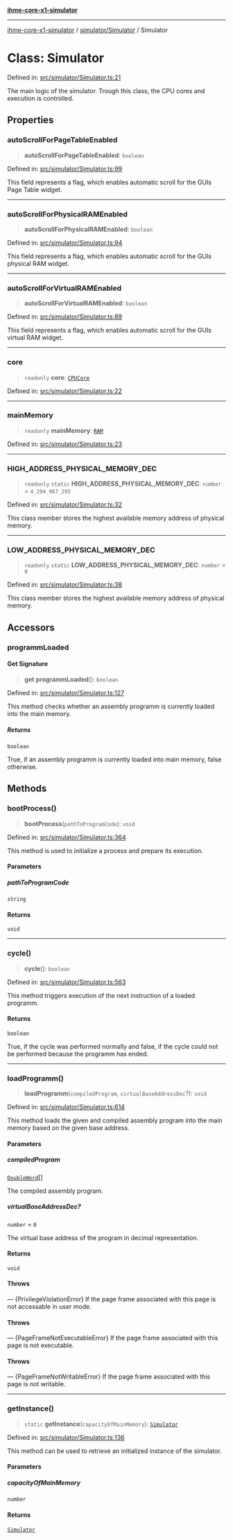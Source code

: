 [**ihme-core-x1-simulator**](../../../README.md)

***

[ihme-core-x1-simulator](../../../modules.md) / [simulator/Simulator](../README.md) / Simulator

# Class: Simulator

Defined in: [src/simulator/Simulator.ts:21](https://github.com/ProgrammIt/CPU-Simulator/blob/5d337ac19330b661110818bd865328f41c53783f/src/simulator/Simulator.ts#L21)

The main logic of the simulator. Trough this class, the CPU cores and execution is controlled.

## Properties

### autoScrollForPageTableEnabled

> **autoScrollForPageTableEnabled**: `boolean`

Defined in: [src/simulator/Simulator.ts:99](https://github.com/ProgrammIt/CPU-Simulator/blob/5d337ac19330b661110818bd865328f41c53783f/src/simulator/Simulator.ts#L99)

This field represents a flag, which enables automatic scroll for the GUIs Page Table widget.

***

### autoScrollForPhysicalRAMEnabled

> **autoScrollForPhysicalRAMEnabled**: `boolean`

Defined in: [src/simulator/Simulator.ts:94](https://github.com/ProgrammIt/CPU-Simulator/blob/5d337ac19330b661110818bd865328f41c53783f/src/simulator/Simulator.ts#L94)

This field represents a flag, which enables automatic scroll for the GUIs physical RAM widget.

***

### autoScrollForVirtualRAMEnabled

> **autoScrollForVirtualRAMEnabled**: `boolean`

Defined in: [src/simulator/Simulator.ts:89](https://github.com/ProgrammIt/CPU-Simulator/blob/5d337ac19330b661110818bd865328f41c53783f/src/simulator/Simulator.ts#L89)

This field represents a flag, which enables automatic scroll for the GUIs virtual RAM widget.

***

### core

> `readonly` **core**: [`CPUCore`](../../execution_units/CPUCore/classes/CPUCore.md)

Defined in: [src/simulator/Simulator.ts:22](https://github.com/ProgrammIt/CPU-Simulator/blob/5d337ac19330b661110818bd865328f41c53783f/src/simulator/Simulator.ts#L22)

***

### mainMemory

> `readonly` **mainMemory**: [`RAM`](../../functional_units/RAM/classes/RAM.md)

Defined in: [src/simulator/Simulator.ts:23](https://github.com/ProgrammIt/CPU-Simulator/blob/5d337ac19330b661110818bd865328f41c53783f/src/simulator/Simulator.ts#L23)

***

### HIGH\_ADDRESS\_PHYSICAL\_MEMORY\_DEC

> `readonly` `static` **HIGH\_ADDRESS\_PHYSICAL\_MEMORY\_DEC**: `number` = `4_294_967_295`

Defined in: [src/simulator/Simulator.ts:32](https://github.com/ProgrammIt/CPU-Simulator/blob/5d337ac19330b661110818bd865328f41c53783f/src/simulator/Simulator.ts#L32)

This class member stores the highest available memory address of physical memory.

***

### LOW\_ADDRESS\_PHYSICAL\_MEMORY\_DEC

> `readonly` `static` **LOW\_ADDRESS\_PHYSICAL\_MEMORY\_DEC**: `number` = `0`

Defined in: [src/simulator/Simulator.ts:38](https://github.com/ProgrammIt/CPU-Simulator/blob/5d337ac19330b661110818bd865328f41c53783f/src/simulator/Simulator.ts#L38)

This class member stores the highest available memory address of physical memory.

## Accessors

### programmLoaded

#### Get Signature

> **get** **programmLoaded**(): `boolean`

Defined in: [src/simulator/Simulator.ts:127](https://github.com/ProgrammIt/CPU-Simulator/blob/5d337ac19330b661110818bd865328f41c53783f/src/simulator/Simulator.ts#L127)

This method checks whether an assembly programm is currently loaded into the main memory.

##### Returns

`boolean`

True, if an assembly programm is currently loaded into main memory, false otherwise.

## Methods

### bootProcess()

> **bootProcess**(`pathToProgramCode`): `void`

Defined in: [src/simulator/Simulator.ts:364](https://github.com/ProgrammIt/CPU-Simulator/blob/5d337ac19330b661110818bd865328f41c53783f/src/simulator/Simulator.ts#L364)

This method is used to initialize a process and prepare its execution.

#### Parameters

##### pathToProgramCode

`string`

#### Returns

`void`

***

### cycle()

> **cycle**(): `boolean`

Defined in: [src/simulator/Simulator.ts:563](https://github.com/ProgrammIt/CPU-Simulator/blob/5d337ac19330b661110818bd865328f41c53783f/src/simulator/Simulator.ts#L563)

This method triggers execution of the next instruction of a loaded programm.

#### Returns

`boolean`

True, if the cycle was performed normally and false, if the cycle could not be performed because the programm has ended.

***

### loadProgramm()

> **loadProgramm**(`compiledProgram`, `virtualBaseAddressDec`?): `void`

Defined in: [src/simulator/Simulator.ts:614](https://github.com/ProgrammIt/CPU-Simulator/blob/5d337ac19330b661110818bd865328f41c53783f/src/simulator/Simulator.ts#L614)

This method loads the given and compiled assembly program into the main memory based on 
the given base address.

#### Parameters

##### compiledProgram

[`DoubleWord`](../../../binary_types/DoubleWord/classes/DoubleWord.md)[]

The compiled assembly program.

##### virtualBaseAddressDec?

`number` = `0`

The virtual base address of the program in decimal representation.

#### Returns

`void`

#### Throws

— {PrivilegeViolationError} If the page frame associated with this page is not accessable in user mode.

#### Throws

— {PageFrameNotExecutableError} If the page frame associated with this page is not executable.

#### Throws

— {PageFrameNotWritableError} If the page frame associated with this page is not writable.

***

### getInstance()

> `static` **getInstance**(`capacityOfMainMemory`): [`Simulator`](Simulator.md)

Defined in: [src/simulator/Simulator.ts:136](https://github.com/ProgrammIt/CPU-Simulator/blob/5d337ac19330b661110818bd865328f41c53783f/src/simulator/Simulator.ts#L136)

This method can be used to retrieve an initialized instance of the simulator.

#### Parameters

##### capacityOfMainMemory

`number`

#### Returns

[`Simulator`](Simulator.md)
